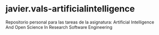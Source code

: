 # javier.vals-artificialintelligence
Repositorio personal para las tareas de la asignatura: Artificial Intelligence And Open Science In Research Software Engineering
